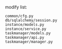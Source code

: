 modify list:

    common/cfg.py
    db/sqlalchemy/session.py
    instance/models.py
    instance/service.py
    taskmanager/models.py
    taskmanager/api.py
    taskmanager/manager.py
